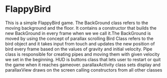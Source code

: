 # FlappyBird
This is a simple FlappyBird game.
The BackGround class refers to the moving background and the floor.
It contains a constructor that builds the new BackGround in every frame when we we call it.The BackGround is moved by using the concept of parallax scrolling
Bird Class refers to the bird object and it takes input from touch and updates the new position of bird every frame based on the values of gravity and initial velocity.
Pipe class is responsible for creating pipes and moving them with given velocity we set in the beginning.
HUD is buttons class that lets user to restart or quit the game when it reaches gameover.
parallaxActivity class sets display and parallaxView draws on the screen calling constructors from all other classes  
